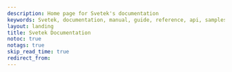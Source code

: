 ```yaml
---
description: Home page for Svetek's documentation
keywords: Svetek, documentation, manual, guide, reference, api, samples
layout: landing
title: Svetek Documentation
notoc: true
notags: true
skip_read_time: true
redirect_from:
---
```

